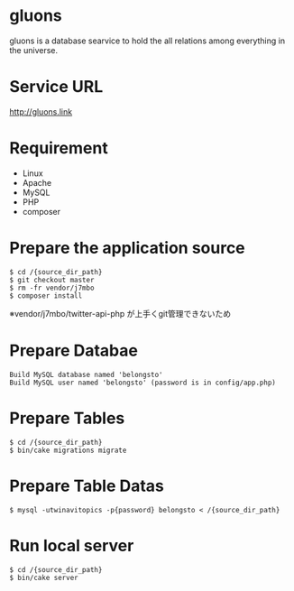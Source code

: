 # gluons
gluons is a database searvice to hold the all relations among everything in the universe.

# Service URL
http://gluons.link

# Requirement

* Linux
* Apache
* MySQL
* PHP
* composer

# Prepare the application source

    $ cd /{source_dir_path}
    $ git checkout master
    $ rm -fr vendor/j7mbo
    $ composer install

※vendor/j7mbo/twitter-api-php が上手くgit管理できないため

# Prepare Databae

    Build MySQL database named 'belongsto'
    Build MySQL user named 'belongsto' (password is in config/app.php)

# Prepare Tables

    $ cd /{source_dir_path}
    $ bin/cake migrations migrate

# Prepare Table Datas

    $ mysql -utwinavitopics -p{password} belongsto < /{source_dir_path}


# Run local server

    $ cd /{source_dir_path}
    $ bin/cake server
